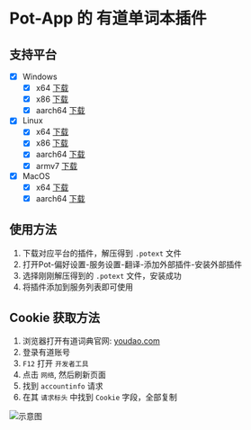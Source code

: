 # Pot-App 的 有道单词本插件

## 支持平台

- [x] Windows
  - [x] x64 [下载](https://gh.pylogmon.com/https://github.com/pot-app/pot-app-collection-plugin-youdao/releases/latest/download/x86_64-pc-windows-msvc.zip)
  - [x] x86 [下载](https://gh.pylogmon.com/https://github.com/pot-app/pot-app-collection-plugin-youdao/releases/latest/download/i686-pc-windows-msvc.zip)
  - [x] aarch64 [下载](https://gh.pylogmon.com/https://github.com/pot-app/pot-app-collection-plugin-youdao/releases/latest/download/aarch64-pc-windows-msvc.zip)
- [x] Linux
  - [x] x64 [下载](https://gh.pylogmon.com/https://github.com/pot-app/pot-app-collection-plugin-youdao/releases/latest/download/x86_64-unknown-linux-gnu.zip)
  - [x] x86 [下载](https://gh.pylogmon.com/https://github.com/pot-app/pot-app-collection-plugin-youdao/releases/latest/download/i686-unknown-linux-gnu.zip)
  - [x] aarch64 [下载](https://gh.pylogmon.com/https://github.com/pot-app/pot-app-collection-plugin-youdao/releases/latest/download/aarch64-unknown-linux-gnu.zip)
  - [x] armv7 [下载](https://gh.pylogmon.com/https://github.com/pot-app/pot-app-collection-plugin-youdao/releases/latest/download/armv7-unknown-linux-gnueabihf.zip)
- [x] MacOS
  - [x] x64 [下载](https://gh.pylogmon.com/https://github.com/pot-app/pot-app-collection-plugin-youdao/releases/latest/download/x86_64-apple-darwin.zip)
  - [x] aarch64 [下载](https://gh.pylogmon.com/https://github.com/pot-app/pot-app-collection-plugin-youdao/releases/latest/download/aarch64-apple-darwin.zip)

## 使用方法

1. 下载对应平台的插件，解压得到 `.potext` 文件
2. 打开Pot-偏好设置-服务设置-翻译-添加外部插件-安装外部插件
3. 选择刚刚解压得到的 `.potext` 文件，安装成功
4. 将插件添加到服务列表即可使用

## Cookie 获取方法

1. 浏览器打开有道词典官网: [youdao.com](https://www.youdao.com/)
2. 登录有道账号
3. `F12` 打开 `开发者工具`
4. 点击 `网络`, 然后刷新页面
5. 找到 `accountinfo` 请求
6. 在其 `请求标头` 中找到 `Cookie` 字段，全部复制

![示意图](./devtools.png)
